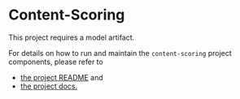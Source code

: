 # Content-Scoring

This project requires a model artifact.

For details on how to run and maintain the `content-scoring` project components, please refer to
- [the project README](../README.md) and
- [the project docs.](../docs/)
